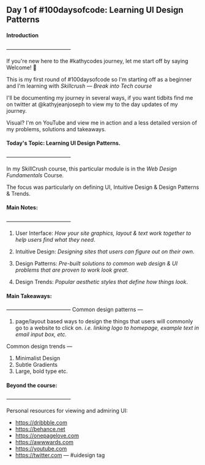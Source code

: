 ## Day 1 of #100daysofcode: Learning UI Design Patterns

#### Introduction
————————————

If you're new here to the #kathycodes journey, let me start off by saying Welcome! 🎉

This is my first round of #100daysofcode so I'm starting off as a beginner and I'm learning with *Skillcrush — Break into Tech course*

I'll be documenting my journey in several ways, if you want tidbits find me on twitter at @kathyjeanjoseph to view my to the day updates of my journey. 

Visual? I'm on YouTube and view me in action and a less detailed version of my problems, solutions and takeaways.


#### Today's Topic: Learning UI Design Patterns.
————————————

In my SkillCrush course, this particular module is in the *Web Design Fundamentals* Course.

The focus was particularly on defining UI, Intuitive Design & Design Patterns & Trends.


#### Main Notes:
————————————
1. User Interface: _How your site graphics, layout & text work together to help users find what they need_.

2. Intuitive Design: _Designing sites that users can figure out on their own_.

3. Design Patterns: _Pre-built solutions to common web design & UI problems that are proven to work look great_.

4. Design Trends: _Popular aesthetic styles that define how things look_.

#### Main Takeaways:
————————————
Common design patterns — 
1. page/layout based ways to design the things that users will commonly go to a website to click on. *i.e. linking logo to homepage, example text in email input box, etc.*

Common design trends —
1. Minimalist Design 
2. Subtle Gradients 
3. Large, bold type etc.

#### Beyond the course:
————————————

Personal resources for viewing and admiring UI:
- https://dribbble.com
- https://behance.net
- https://onepagelove.com
- https://awwwards.com
- https://youtube.com
- https://twitter.com — #uidesign tag
